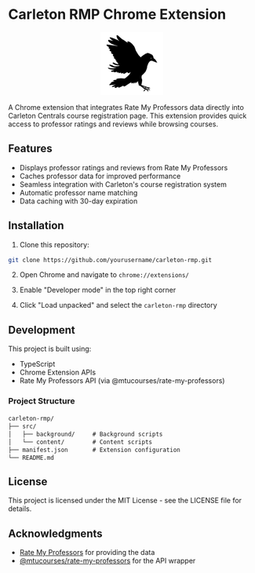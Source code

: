 # Carleton RMP Chrome Extension

<p align="center">
  <img src="assets/icons/icon128.png" alt="Carleton RMP Logo" width="128" height="128">
</p>

A Chrome extension that integrates Rate My Professors data directly into Carleton Centrals course registration page. This extension provides quick access to professor ratings and reviews while browsing courses.

## Features

- Displays professor ratings and reviews from Rate My Professors
- Caches professor data for improved performance
- Seamless integration with Carleton's course registration system
- Automatic professor name matching
- Data caching with 30-day expiration

## Installation

1. Clone this repository:
```bash
git clone https://github.com/yourusername/carleton-rmp.git
```

2. Open Chrome and navigate to `chrome://extensions/`

3. Enable "Developer mode" in the top right corner

4. Click "Load unpacked" and select the `carleton-rmp` directory

## Development

This project is built using:
- TypeScript
- Chrome Extension APIs
- Rate My Professors API (via @mtucourses/rate-my-professors)

### Project Structure

```
carleton-rmp/
├── src/
│   ├── background/     # Background scripts
│   └── content/        # Content scripts
├── manifest.json       # Extension configuration
└── README.md
```

## License

This project is licensed under the MIT License - see the LICENSE file for details.

## Acknowledgments

- [Rate My Professors](https://www.ratemyprofessors.com/) for providing the data
- [@mtucourses/rate-my-professors](https://github.com/mtucourses/rate-my-professors) for the API wrapper 